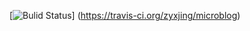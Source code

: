 [![Bulid Status](https://travis-ci.org/zyxjing/microblog.svg?branch=master)]
(https://travis-ci.org/zyxjing/microblog)
